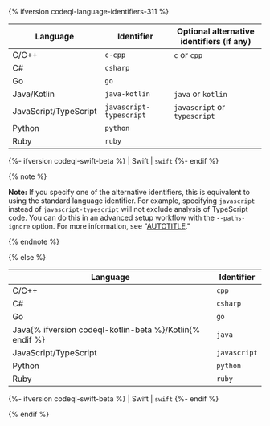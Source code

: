 {% ifversion codeql-language-identifiers-311 %}

| Language | Identifier | Optional alternative identifiers (if any)
|------------------|------------------- | ---------------
| C/C++ | `c-cpp` | `c` or `cpp` |
| C# | `csharp` |
| Go | `go` |
| Java/Kotlin | `java-kotlin` | `java` or `kotlin` |
| JavaScript/TypeScript | `javascript-typescript` | `javascript` or `typescript` |
| Python | `python` |
| Ruby | `ruby`
{%- ifversion codeql-swift-beta %}
| Swift | `swift`
{%- endif %}

{% note %}

**Note:** If you specify one of the alternative identifiers, this is equivalent to using the standard language identifier. For example, specifying `javascript` instead of `javascript-typescript` will not exclude analysis of TypeScript code. You can do this in an advanced setup workflow with the `--paths-ignore` option. For more information, see "[AUTOTITLE](/code-security/code-scanning/creating-an-advanced-setup-for-code-scanning/customizing-your-advanced-setup-for-code-scanning#specifying-directories-to-scan)."

{% endnote %}

{% else %}

| Language | Identifier
|------------------|-------------------
| C/C++ | `cpp`
| C# | `csharp`
| Go | `go`
| Java{% ifversion codeql-kotlin-beta %}/Kotlin{% endif %} | `java`
| JavaScript/TypeScript | `javascript`
| Python | `python`
| Ruby | `ruby`
{%- ifversion codeql-swift-beta %}
| Swift | `swift`
{%- endif %}

{% endif %}
